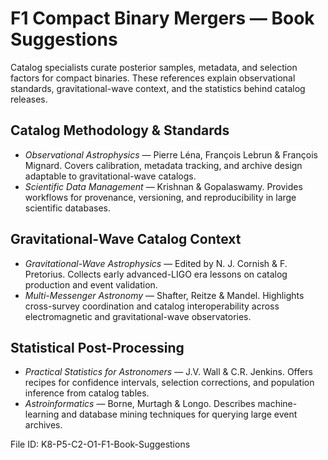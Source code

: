 # F1 Compact Binary Mergers — Book Suggestions

Catalog specialists curate posterior samples, metadata, and selection factors for compact binaries. These references explain observational standards, gravitational-wave context, and the statistics behind catalog releases.

## Catalog Methodology & Standards
- *Observational Astrophysics* — Pierre Léna, François Lebrun & François Mignard. Covers calibration, metadata tracking, and archive design adaptable to gravitational-wave catalogs.
- *Scientific Data Management* — Krishnan & Gopalaswamy. Provides workflows for provenance, versioning, and reproducibility in large scientific databases.

## Gravitational-Wave Catalog Context
- *Gravitational-Wave Astrophysics* — Edited by N. J. Cornish & F. Pretorius. Collects early advanced-LIGO era lessons on catalog production and event validation.
- *Multi-Messenger Astronomy* — Shafter, Reitze & Mandel. Highlights cross-survey coordination and catalog interoperability across electromagnetic and gravitational-wave observatories.

## Statistical Post-Processing
- *Practical Statistics for Astronomers* — J.V. Wall & C.R. Jenkins. Offers recipes for confidence intervals, selection corrections, and population inference from catalog tables.
- *Astroinformatics* — Borne, Murtagh & Longo. Describes machine-learning and database mining techniques for querying large event archives.

File ID: K8-P5-C2-O1-F1-Book-Suggestions
